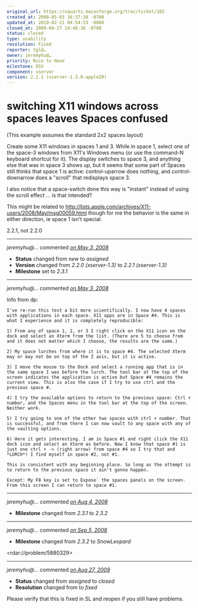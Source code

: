 ```yaml
---
original_url: https://xquartz.macosforge.org/trac/ticket/102
created_at: 2008-05-03 16:37:38 -0700
updated_at: 2010-02-21 04:54:53 -0800
closed_at: 2009-08-27 14:48:36 -0700
status: closed
type: usability
resolution: Fixed
reporter: tgl@…
owner: jeremyhu@…
priority: Nice to Have
milestone: OSX
component: xserver
version: 2.2.1 (xserver-1.3.0-apple20)
---
```


switching X11 windows across spaces leaves Spaces confused
==========================================================


(This example assumes the standard 2x2 spaces layout)

Create some X11 windows in spaces 1 and 3. While in space 1, select one of the space-3 windows from X11's Windows menu
(or use the command-N keyboard shortcut for it). The display switches to space 3, and anything else that was in space 3
shows up, but it seems that some part of Spaces still thinks that space 1 is active: control-uparrow does nothing, and control-downarrow does a "scroll" that redisplays space 3.

I also notice that a space-switch done this way is "instant" instead of using the scroll effect ... is that intended?

This might be related to
<http://lists.apple.com/archives/X11-users/2008/May/msg00059.html>
though for me the behavior is the same in either direction, ie space 1 isn't special.

2.2.1, not 2.2.0



---

*jeremyhu@…* commented *[on May 3, 2008](https://xquartz.macosforge.org/trac/ticket/102#comment:1 "May 3, 2008 at 9:48 PM PDT")*

-   **Status** changed from *new* to *assigned*
-   **Version** changed from *2.2.0 (xserver-1.3)* to *2.2.1 (xserver-1.3)*
-   **Milestone** set to *2.3.1*



---

*jeremyhu@…* commented *[on May 3, 2008](https://xquartz.macosforge.org/trac/ticket/102#comment:2 "May 3, 2008 at 11:30 PM PDT")*

Info from dp:

    I've re-run this test a bit more scientifically. I now have 4 spaces with applications in each space. X11 apps are in Space #⁠4. This is what I experience and it is completely reproducible:

    1) From any of space 1, 2, or 3 I right click on the X11 icon on the dock and select an Xterm from the list. (There are 5 to choose from and it does not matter which I choose, the results are the same.)

    2) My space lurches from where it is to space #⁠4. The selected Xterm may or may not be on top of the Z axis, but it is active.

    3) I move the mouse to the Dock and select a running app that is in the same space I was before the lurch. The tool bar at the top of the screen indicates the application is active but Space #⁠4 remains the current view. This is also the case if I try to use ctrl and the previous space #.

    4) I try the available options to return to the previous space: Ctrl + number, and the Spaces menu in the tool bar at the top of the screen. Neither work.

    5) I try going to one of the other two spaces with ctrl + number. That is successful, and from there I can now vault to any space with any of the vaulting options.

    6) Here it gets interesting. I am in Space #⁠1 and right click the X11 dock icon and select an Xterm as before. Now I know that space #⁠1 is just one ctrl + -> (right arrow) from space #⁠4 so I try that and *LURCH*! I find myself in space #⁠2, not #⁠1.

    This is consistent with any beginning place. So long as the attempt is to return to the previous space it ain't gonna happen.

    Except: My F8 key is set to Expose` the spaces panels on the screen. From this screen I can return to space #⁠1.


---

*jeremyhu@…* commented *[on Aug 4, 2008](https://xquartz.macosforge.org/trac/ticket/102#comment:3 "August 4, 2008 at 7:58 PM PDT")*

-   **Milestone** changed from *2.3.1* to *2.3.2*



---

*jeremyhu@…* commented *[on Sep 5, 2008](https://xquartz.macosforge.org/trac/ticket/102#comment:4 "September 5, 2008 at 7:59 AM PDT")*

-   **Milestone** changed from *2.3.2* to *SnowLeopard*

&lt;rdar://problem/5880329&gt;



---

*jeremyhu@…* commented *[on Aug 27, 2009](https://xquartz.macosforge.org/trac/ticket/102#comment:5 "August 27, 2009 at 2:48 PM PDT")*

-   **Status** changed from *assigned* to *closed*
-   **Resolution** changed from to *fixed*

Please verify that this is fixed in SL and reopen if you still have problems.



